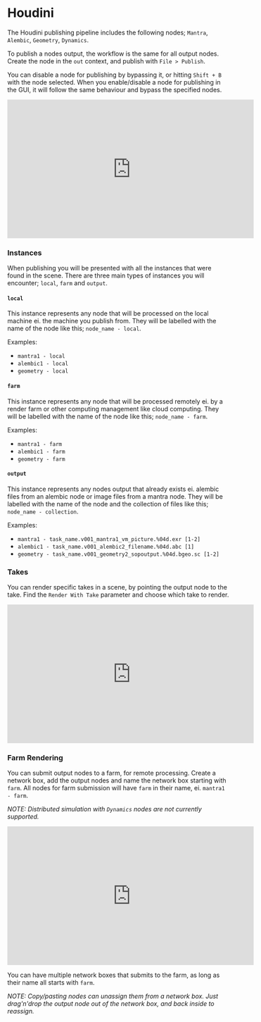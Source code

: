 # Houdini

The Houdini publishing pipeline includes the following nodes; ```Mantra```, ```Alembic```, ```Geometry```, ```Dynamics```.

To publish a nodes output, the workflow is the same for all output nodes. Create the node in the ```out``` context, and publish with ```File > Publish```.

You can disable a node for publishing by bypassing it, or hitting ```Shift + B``` with the node selected. When you enable/disable a node for publishing in the GUI, it will follow the same behaviour and bypass the specified nodes.

<iframe width="560" height="315" src="https://www.youtube.com/embed/245hB9_QSWk" frameborder="0" allowfullscreen></iframe>

### Instances

When publishing you will be presented with all the instances that were found in the scene. There are three main types of instances you will encounter; ```local```, ```farm``` and ```output```.

#### ```local```

This instance represents any node that will be processed on the local machine ei. the machine you publish from. They will be labelled with the name of the node like this; ```node_name - local```.

Examples:

- ```mantra1 - local```
- ```alembic1 - local```
- ```geometry - local```

#### ```farm```

This instance represents any node that will be processed remotely ei. by a render farm or other computing management like cloud computing. They will be labelled with the name of the node like this; ```node_name - farm```.

Examples:

- ```mantra1 - farm```
- ```alembic1 - farm```
- ```geometry - farm```

#### ```output```

This instance represents any nodes output that already exists ei. alembic files from an alembic node or image files from a mantra node. They will be labelled with the name of the node and the collection of files like this; ```node_name - collection```.

Examples:

- ```mantra1 - task_name.v001_mantra1_vm_picture.%04d.exr [1-2]```
- ```alembic1 - task_name.v001_alembic2_filename.%04d.abc [1]```
- ```geometry - task_name.v001_geometry2_sopoutput.%04d.bgeo.sc [1-2]```

### Takes

You can render specific takes in a scene, by pointing the output node to the take. Find the ```Render With Take``` parameter and choose which take to render.

<iframe width="560" height="315" src="https://www.youtube.com/embed/yvjXr78FdyY" frameborder="0" allowfullscreen></iframe>

### Farm Rendering

You can submit output nodes to a farm, for remote processing. Create a network box, add the output nodes and name the network box starting with ```farm```. All nodes for farm submission will have ```farm``` in their name, ei. ```mantra1 - farm```.

*NOTE: Distributed simulation with ```Dynamics``` nodes are not currently supported.*

<iframe width="560" height="315" src="https://www.youtube.com/embed/IgsguXI_IqM" frameborder="0" allowfullscreen></iframe>

You can have multiple network boxes that submits to the farm, as long as their name all starts with ```farm```.

*NOTE: Copy/pasting nodes can unassign them from a network box. Just drag'n'drop the output node out of the network box, and back inside to reassign.*
